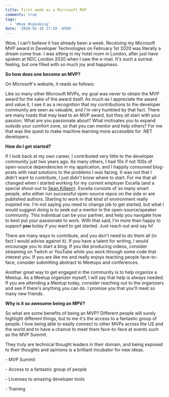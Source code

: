 ```yaml
---
title: First week as a Microsoft MVP
comments: true
tags:
  - '#mvp #speaking'
date: '2020-02-10 17:20 -0500'
---
```

Wow, I can't believe it has already been a week. Receiving my Microsoft MVP award in Developer Technologies on February 1st 2020 was literally a dream come true. I was sitting in my hotel room in London, after just have spoken at NDC London 2020 when I saw the e-mail. It's such a surreal feeling, but one filled with so much joy and happiness.

**So how does one become an MVP?**

On Microsoft's website, it reads as follows:

Like so many other Microsoft MVPs, my goal was never to obtain the MVP award for the sake of the award itself. As much as I appreciate the award and value it, I see it as a recognition that my contributions to the developer community are seen as valuable, and I'm very humbled by that fact. There are many roads that may lead to an MVP award, but they all start with your passion. What are you passionate about? What motivates you to expand outside your comfort zone, so that you can mentor and help others? For me that was the quest to make machine learning more accessible for .NET developers. 

**How do I get started?**

If I look back at my own career, I contributed very little to the developer community just two years ago. As many others, I had 10s if not 100s of open-source dependencies in my application, and I happily consumed blog-posts with neat solutions to the problems I was facing. It was not that I didn't want to contribute, I just didn't know where to start. For me that all changed when I started working for my current employer Excella (and a special shout-out to [Sean Killeen](https://twitter.com/sjkilleen)). Excella consists of so many smart people, who either run successful open-source repos on the side or are published authors. Starting to work in that kind of environment really inspired me. I'm not saying you need to change job to get started, but what I would suggest doing is to seek out a mentor in the open-source/speaker community. This individual can be your partner, and help you navigate how to best put your passionate to work. With that said, I'm more than happy to support **you** today if you want to get started. Just reach out and say hi!

There are many ways to contribute, and you don't need to do them all (in fact I would advise against it). If you have a talent for writing, I would encourage you to start a blog. If you like producing videos, consider streaming on Twitch or YouTube while you work through some code that interest you. If you are like me and really enjoys teaching people face-to-face, consider submitting abstract to Meetups and conferences. 

Another great way to get engaged in the community is to help organize a Meetup. As a Meetup organizer myself, I will say that help is always needed. If you are attending a Meetup today, consider reaching out to the organizers and see if there's anything you can do. I promise you that you'll meet so many new friends. 

**Why is it so awesome being an MPV?**

So what are some benefits of being an MVP? Different people will surely highlight different things, but to me it's the access to a fantastic group of people. I love being able to easily connect to other MVPs across the US and the world and to have a chance to meet them face-to-face at events such as the MVP Summit.

They truly are technical thought leaders in their domain, and being exposed to their thoughts and opinions is a brilliant incubator for new ideas. 

\- MVP Summit

\- Access to a fantastic group of people

\- Licenses to amazing developer tools

\- Training
